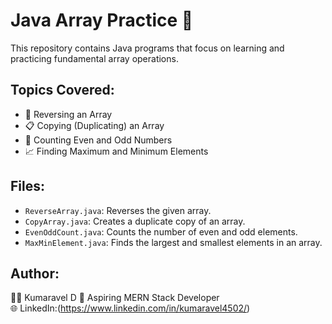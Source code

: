 # Java Array Practice 🚀

This repository contains Java programs that focus on learning and practicing fundamental array operations.

## Topics Covered:
- 🔁 Reversing an Array
- 📋 Copying (Duplicating) an Array
- 🔢 Counting Even and Odd Numbers
- 📈 Finding Maximum and Minimum Elements

## Files:
- `ReverseArray.java`: Reverses the given array.
- `CopyArray.java`: Creates a duplicate copy of an array.
- `EvenOddCount.java`: Counts the number of even and odd elements.
- `MaxMinElement.java`: Finds the largest and smallest elements in an array.

## Author:
👨‍💻 Kumaravel D
📘  Aspiring MERN Stack Developer  
🌐 LinkedIn:(https://www.linkedin.com/in/kumaravel4502/) 
